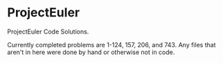# ProjectEuler
ProjectEuler Code Solutions.

Currently completed problems are 1-124, 157, 206, and 743. Any files that aren't in here were done by hand or otherwise not in code.
